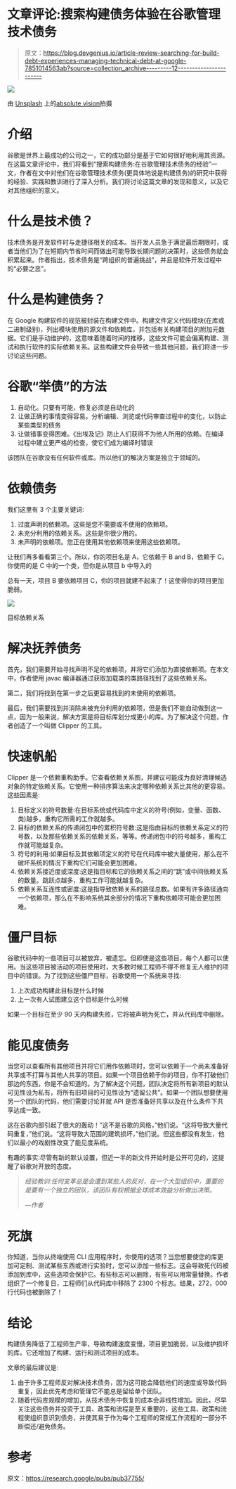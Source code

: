 # 文章评论:搜索构建债务体验在谷歌管理技术债务

> 原文：<https://blog.devgenius.io/article-review-searching-for-build-debt-experiences-managing-technical-debt-at-google-7851014563ab?source=collection_archive---------12----------------------->

![](img/1e47dd7e9959ee4e36b08ffa9404d096.png)

由 [Unsplash](https://unsplash.com?utm_source=medium&utm_medium=referral) 上的[absolute vision](https://unsplash.com/es/@freegraphictoday?utm_source=medium&utm_medium=referral)拍摄

# 介绍

谷歌是世界上最成功的公司之一，它的成功部分是基于它如何很好地利用其资源。在这篇文章评论中，我们将看到“搜索构建债务:在谷歌管理技术债务的经验”一文，作者在文中对他们在谷歌管理技术债务(更具体地说是构建债务)的研究中获得的经验、实践和教训进行了深入分析。我们将讨论这篇文章的发现和意义，以及它对其他组织的意义。

# 什么是技术债？

技术债务是开发软件时与走捷径相关的成本。当开发人员急于满足最后期限时，或者当他们为了在短期内节省时间而做出可能导致长期问题的决策时，这些债务就会积累起来。作者指出，技术债务是“跨组织的普遍挑战”，并且是软件开发过程中的“必要之恶”。

# 什么是构建债务？

在 Google 构建软件的规范被封装在构建文件中。构建文件定义代码模块(在库或二进制级别)，列出模块使用的源文件和依赖库，并包括有关构建项目的附加元数据。它们是手动维护的，这意味着随着时间的推移，这些文件可能会偏离构建、测试和执行软件的实际依赖关系。这些构建文件会导致一些其他问题，我们将进一步讨论这些问题。

# 谷歌“举债”的方法

1.  自动化。只要有可能，修复必须是自动化的
2.  让做正确的事情变得容易。分析编辑、浏览或代码审查过程中的变化，以防止某些类型的债务
3.  让做错事变得困难。《出埃及记》防止人们获得不为他人所用的依赖。在编译过程中建立更严格的检查，使它们成为编译时错误

该团队在谷歌没有任何软件或库。所以他们的解决方案是独立于领域的。

# 依赖债务

我们这里有 3 个主要关键词:

1.  过度声明的依赖项。这些是您不需要或不使用的依赖项。
2.  未充分利用的依赖关系。这些是你很少用的。
3.  未声明的依赖项。您正在使用其他依赖项来使用这些依赖项。

让我们再多看看第三个。所以，你的项目名是 A，它依赖于 B and B，依赖于 C。你使用的是 C 中的一个类，但你是从项目 b 中导入的

总有一天，项目 B 要依赖项目 C，你的项目就建不起来了！这使得你的项目更加脆弱。

![](img/06afeca889e35b29cea573dc33725f2e.png)

目标依赖关系

# 解决抚养债务

首先，我们需要开始寻找声明不足的依赖项，并将它们添加为直接依赖项。在本文中，作者使用 javac 编译器通过获取加载类的类路径找到了这些依赖关系。

第二，我们将找到在第一步之后更容易找到的未使用的依赖项。

最后，我们需要找到并消除未被充分利用的依赖项，但是我们不能自动做到这一点，因为一般来说，解决方案是将目标库划分成更小的库。为了解决这个问题，作者创造了一个叫做 Clipper 的工具。

# 快速帆船

Clipper 是一个依赖重构助手。它查看依赖关系图，并建议可能成为良好清理候选对象的特定依赖关系。它使用一种排序算法来决定哪种依赖关系比其他的更容易。这些因素是:

1.  目标定义的符号数量:在目标系统或代码库中定义的符号(例如，变量、函数、类)越多，重构它所需的工作就越多。
2.  目标的依赖关系的传递闭包中的累积符号数:这是指由目标的依赖关系定义的符号数，以及那些依赖关系的依赖关系，等等。传递闭包中的符号越多，重构工作就可能越复杂。
3.  符号的利用:如果目标及其依赖项定义的符号在代码库中被大量使用，那么在不破坏系统的情况下重构它们可能会更加困难。
4.  依赖关系接近度或深度:这是指目标和它的依赖关系之间的“跳”或中间依赖关系的数量。跳跃点越多，重构工作可能就越复杂。
5.  依赖关系互连性或密度:这是指导致依赖关系的路径总数。如果有许多路径通向一个依赖项，那么在不影响系统其余部分的情况下重构依赖项可能会更加困难。

# 僵尸目标

谷歌代码中的一些项目可以被放弃，被遗忘。但即使是这些项目，每个人都可以使用。当这些项目被活动的项目使用时，大多数时候工程师不得不修复无人维护的项目中的错误。为了找到这些僵尸目标，谷歌使用一个系统来寻找:

1.  上次成功构建此目标是什么时候
2.  上一次有人试图建立这个目标是什么时候

如果一个目标在至少 90 天内构建失败，它将被声明为死亡，并从代码库中删除。

# 能见度债务

当您可以查看所有其他项目并将它们用作依赖项时，您可以依赖于一个尚未准备好共享或不打算与其他人共享的项目。如果一个项目依赖于你的项目，你不打破他们那边的东西，你是不会知道的。为了解决这个问题，团队决定将所有新项目的默认可见性设为私有，将所有旧项目的可见性设为“遗留公共”。如果一个团队想要使用另一个团队的代码，他们需要讨论并就 API 是否准备好共享以及在什么条件下共享达成一致。

这在谷歌内部引起了很大的轰动！“这不是谷歌的风格，”他们说。“这将导致大量代码重复，”他们说。“这将导致大范围的建筑损坏，”他们说。但这些都没有发生，他们以最小的戏剧性改变了能见度系统。

有趣的事实:尽管有新的默认设置，但近一半的新文件开始时是公开可见的，这提醒了谷歌对开放的态度。

> *经验教训:任何变革总是会遭到某些人的反对，在一个大型组织中，重要的是要有一个独立的团队，该团队有权根据全球成本效益分析做出决策。*
> 
> *—作者*

# 死旗

你知道，当你从终端使用 CLI 应用程序时，你使用的选项？当您想要使您的库更加可定制、测试某些东西或进行实验时，您可以添加一些标志。这会导致死代码被添加到库中，这些选项会保护它。有些标志可以删除，有些可以用常量替换。作者组织了一个修复日，工程师们从代码库中移除了 2300 个标志。结果，272，000 行代码也被删除了！

# 结论

构建债务降低了工程师生产率，导致构建速度变慢，项目更加脆弱，以及维护损坏的库。它还增加了构建、运行和测试项目的成本。

文章的最后建议是:

1.  由于许多工程师反对解决技术债务，因为这可能会降低他们的速度或导致代码重复，因此优先考虑和管理它不能总是留给单个团队。
2.  随着代码库规模的增加，从技术债务中恢复的成本会非线性增加。因此，尽早关注这些债务并投资于工具、政策和流程是至关重要的，这些工具、政策和流程使组织意识到债务，并使其易于作为每个工程师的常规工作流程的一部分不断偿还/避免债务。

# 参考

原文：<https://research.google/pubs/pub37755/>